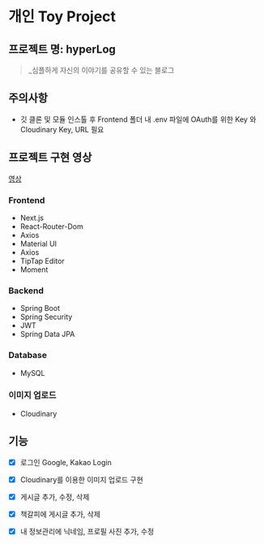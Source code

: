 # 개인 Toy Project

## 프로젝트 명: hyperLog

> _심플하게 자신의 이야기를 공유할 수 있는 블로그

## 주의사항

- 깃 클론 및 모듈 인스톨 후 Frontend 폴더 내 .env 파일에 OAuth를 위한 Key 와 Cloudinary Key, URL 필요

## 프로젝트 구현 영상

[영상](https://www.youtube.com/watch?v=l6lVJnjE2-Y)  

### Frontend
   
- Next.js    
- React-Router-Dom
- Axios    
- Material UI  
- Axios 
- TipTap Editor
- Moment


### Backend   

- Spring Boot  
- Spring Security
- JWT
- Spring Data JPA   

### Database

- MySQL

### 이미지 업로드

- Cloudinary

## 기능   

- [x] 로그인 Google, Kakao Login    
- [x] Cloudinary를 이용한 이미지 업로드 구현
- [x] 게시글 추가, 수정, 삭제   
- [x] 책갈피에 게시글 추가, 삭제
- [x] 내 정보관리에 닉네임, 프로필 사진 추가, 수정

